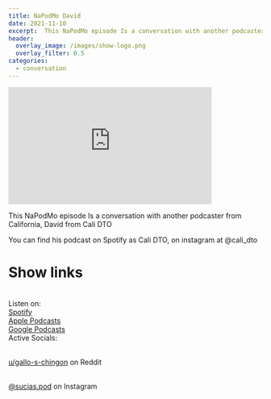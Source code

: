 ```yaml
---
title: NaPodMo David
date: 2021-11-10
excerpt:  This NaPodMo episode Is a conversation with another podcaster from California, David from Cali DTO
header:
  overlay_image: /images/show-logo.png
  overlay_filter: 0.5
categories:
  - conversation
---
```

<iframe src='https://open.spotify.com/embed/episode/0ANgfFb4KmpoSK5nx68lxZ' width='80%' height='232' frameborder='0' allowtransparency='true' allow='encrypted-media'></iframe>

This NaPodMo episode Is a conversation with another podcaster from California, David from Cali DTO

You can find his podcast on Spotify as Cali DTO, on instagram at @cali_dto

# Show links

<br> Listen on:
<br> [Spotify](https://open.spotify.com/show/3XjoipCU3QzeIaQAAQpBdW)  <a href='https://open.spotify.com/show/3XjoipCU3QzeIaQAAQpBdW'><i class='fab fa-spotify'></i></a>
<br> [Apple Podcasts](https://podcasts.apple.com/us/podcast/sucias/id1548173787) <a href='https://podcasts.apple.com/us/podcast/sucias/id1548173787'> <i class='fas fa-podcast'></i></a>
<br> [Google Podcasts](https://podcasts.google.com/feed/aHR0cHM6Ly9hbmNob3IuZm0vcy80MjI0YzYzYy9wb2RjYXN0L3Jzcw)  <a href='https://podcasts.google.com/feed/aHR0cHM6Ly9hbmNob3IuZm0vcy80MjI0YzYzYy9wb2RjYXN0L3Jzcw'><i class='fab fa-google-play'></i></a>
<br> Active Socials:

<br> [u/gallo-s-chingon](https://reddit.com/u/gallo-s-chingon/submitted) on Reddit <a href='https://reddit.com/u/gallo-s-chingon/submitted'><i class='fab fa-reddit'></i></a>

<br> [@sucias.pod](https://instagram.com/sucias.pod) on Instagram  <a href='https://www.instagram.com/sucias.pod'><i class='fab fa-instagram'></i></a>
